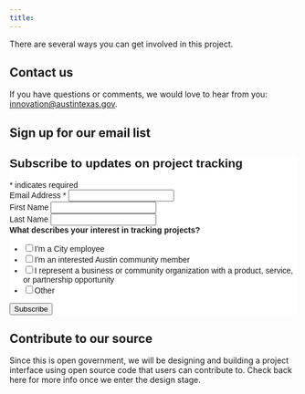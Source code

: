 ```yaml
---
title:
---
```


There are several ways you can get involved in this project.

## Contact us

If you have questions or comments, we would love to hear from you: [innovation@austintexas.gov](mailto:innovation@austintexas.gov).

## Sign up for our email list

<!-- Begin MailChimp Signup Form -->
<link href="//cdn-images.mailchimp.com/embedcode/classic-10_7.css" rel="stylesheet" type="text/css">
<style type="text/css">
	#mc_embed_signup{background:#fff; clear:left; font:14px Helvetica,Arial,sans-serif; }
	/* Add your own MailChimp form style overrides in your site stylesheet or in this style block.
	   We recommend moving this block and the preceding CSS link to the HEAD of your HTML file. */
</style>
<div id="mc_embed_signup">
<form action="//github.us15.list-manage.com/subscribe/post?u=6f30653c65f06ca383a19d0bf&amp;id=300d09fe3a" method="post" id="mc-embedded-subscribe-form" name="mc-embedded-subscribe-form" class="validate" target="_blank" novalidate>
    <div id="mc_embed_signup_scroll">
	<h2>Subscribe to updates on project tracking</h2>
<div class="indicates-required"><span class="asterisk">*</span> indicates required</div>
<div class="mc-field-group">
	<label for="mce-EMAIL">Email Address  <span class="asterisk">*</span>
</label>
	<input type="email" value="" name="EMAIL" class="required email" id="mce-EMAIL">
</div>
<div class="mc-field-group">
	<label for="mce-FNAME">First Name </label>
	<input type="text" value="" name="FNAME" class="" id="mce-FNAME">
</div>
<div class="mc-field-group">
	<label for="mce-LNAME">Last Name </label>
	<input type="text" value="" name="LNAME" class="" id="mce-LNAME">
</div>
<div class="mc-field-group input-group">
    <strong>What describes your interest in tracking projects? </strong>
    <ul><li><input type="checkbox" value="1" name="group[4173][1]" id="mce-group[4173]-4173-0"><label for="mce-group[4173]-4173-0">I'm a City employee</label></li>
<li><input type="checkbox" value="2" name="group[4173][2]" id="mce-group[4173]-4173-1"><label for="mce-group[4173]-4173-1">I'm an interested Austin community member</label></li>
<li><input type="checkbox" value="4" name="group[4173][4]" id="mce-group[4173]-4173-2"><label for="mce-group[4173]-4173-2">I represent a business or community organization with a product, service, or partnership opportunity</label></li>
<li><input type="checkbox" value="8" name="group[4173][8]" id="mce-group[4173]-4173-3"><label for="mce-group[4173]-4173-3">Other</label></li>
</ul>
</div>
	<div id="mce-responses" class="clear">
		<div class="response" id="mce-error-response" style="display:none"></div>
		<div class="response" id="mce-success-response" style="display:none"></div>
	</div>    <!-- real people should not fill this in and expect good things - do not remove this or risk form bot signups-->
    <div style="position: absolute; left: -5000px;" aria-hidden="true"><input type="text" name="b_6f30653c65f06ca383a19d0bf_300d09fe3a" tabindex="-1" value=""></div>
    <div class="clear"><input type="submit" value="Subscribe" name="subscribe" id="mc-embedded-subscribe" class="button"></div>
    </div>
</form>
</div>
<script type='text/javascript' src='//s3.amazonaws.com/downloads.mailchimp.com/js/mc-validate.js'></script><script type='text/javascript'>(function($) {window.fnames = new Array(); window.ftypes = new Array();fnames[0]='EMAIL';ftypes[0]='email';fnames[1]='FNAME';ftypes[1]='text';fnames[2]='LNAME';ftypes[2]='text';}(jQuery));var $mcj = jQuery.noConflict(true);</script>
<!--End mc_embed_signup-->

## Contribute to our source

Since this is open government, we will be designing and building a project interface using open source code that users can contribute to. Check back here for more info once we enter the design stage.
